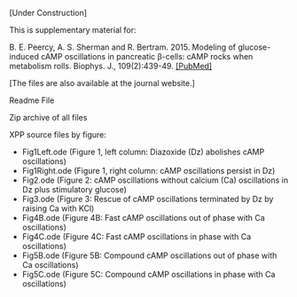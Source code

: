 [Under Construction]

This is supplementary material for:

B. E. Peercy, A. S. Sherman and R. Bertram. 2015. Modeling of glucose-induced cAMP oscillations in pancreatic β-cells: cAMP rocks when metabolism rolls. Biophys. J., 109(2):439-49. [[PubMed]](https://pubmed.ncbi.nlm.nih.gov/26200880/)

[The files are also available at the journal website.]

Readme File

Zip archive of all files

XPP source files by figure:
*	Fig1Left.ode (Figure 1, left column: Diazoxide (Dz) abolishes cAMP oscillations)
*	Fig1Right.ode (Figure 1, right column: cAMP oscillations persist in Dz)
*	Fig2.ode (Figure 2: cAMP oscillations without calcium (Ca) oscillations in Dz plus stimulatory glucose)
*	Fig3.ode (Figure 3: Rescue of cAMP oscillations terminated by Dz by raising Ca with KCl)
*	Fig4B.ode (Figure 4B: Fast cAMP oscillations out of phase with Ca oscillations)
*	Fig4C.ode (Figure 4C: Fast cAMP oscillations in phase with Ca oscillations)
*	Fig5B.ode (Figure 5B: Compound cAMP oscillations out of phase with Ca oscillations)
*	Fig5C.ode (Figure 5C: Compound cAMP oscillations in phase with Ca oscillations)
